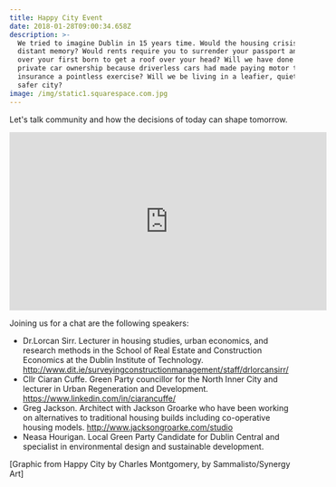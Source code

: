 ```yaml
---
title: Happy City Event
date: 2018-01-28T09:00:34.658Z
description: >-
  We tried to imagine Dublin in 15 years time. Would the housing crisis be a
  distant memory? Would rents require you to surrender your passport and sign
  over your first born to get a roof over your head? Will we have done away with
  private car ownership because driverless cars had made paying motor tax and
  insurance a pointless exercise? Will we be living in a leafier, quieter and
  safer city?
image: /img/static1.squarespace.com.jpg
---
```

Let's talk community and how the decisions of today can shape tomorrow. 

<iframe width="560" height="315" src="https://www.youtube.com/embed/DvCSM4B1B6M" frameborder="0" allow="accelerometer; autoplay; encrypted-media; gyroscope; picture-in-picture" allowfullscreen></iframe>

Joining us for a chat are the following speakers:

* Dr.Lorcan Sirr. Lecturer in housing studies, urban economics, and research methods in the School of Real Estate and Construction Economics at the Dublin Institute of Technology. <http://www.dit.ie/surveyingconstructionmanagement/staff/drlorcansirr/>
* Cllr Ciaran Cuffe. Green Party councillor for the North Inner City and lecturer in Urban Regeneration and Development. <https://www.linkedin.com/in/ciarancuffe/>
* Greg Jackson. Architect with Jackson Groarke who have been working on alternatives to traditional housing builds including co-operative housing models. <http://www.jacksongroarke.com/studio>
* Neasa Hourigan. Local Green Party Candidate for Dublin Central and specialist in environmental design and sustainable development.

[Graphic from Happy City by Charles Montgomery, by Sammalisto/Synergy Art]
